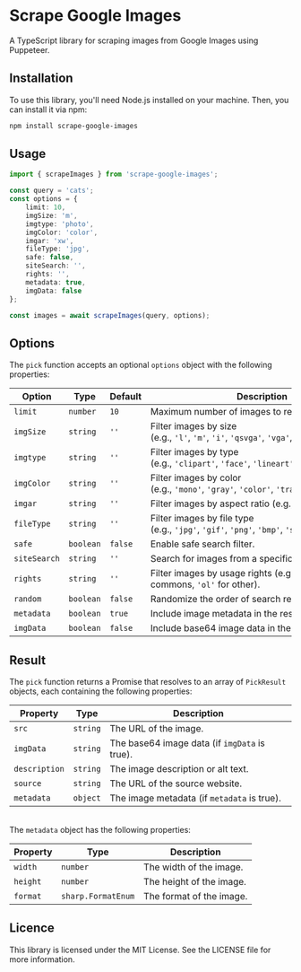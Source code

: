 # Scrape Google Images

A TypeScript library for scraping images from Google Images using Puppeteer.

## Installation

To use this library, you'll need Node.js installed on your machine. Then, you can install it via npm:

```bash
npm install scrape-google-images
```

## Usage
```typescript
import { scrapeImages } from 'scrape-google-images';

const query = 'cats';
const options = {
    limit: 10,
    imgSize: 'm',
    imgtype: 'photo',
    imgColor: 'color',
    imgar: 'xw',
    fileType: 'jpg',
    safe: false,
    siteSearch: '',
    rights: '',
    metadata: true,
    imgData: false
};

const images = await scrapeImages(query, options);
```


## Options 
The `pick` function accepts an optional `options` object with the following properties:

| Option       | Type      | Default | Description                                                                               |
| ------------ | --------- | ------- | ----------------------------------------------------------------------------------------- |
| `limit`      | `number`  | `10`    | Maximum number of images to retrieve. (max: 100)                                          |
| `imgSize`    | `string`  | `''`    | Filter images by size (e.g., `'l'`, `'m'`, `'i'`, `'qsvga'`, `'vga'`, `'svga'`, `'xga'`). |
| `imgtype`    | `string`  | `''`    | Filter images by type (e.g., `'clipart'`, `'face'`, `'lineart'`, `'stock'`, `'photo'`).   |
| `imgColor`   | `string`  | `''`    | Filter images by color (e.g., `'mono'`, `'gray'`, `'color'`, `'trans'`).                  |
| `imgar`      | `string`  | `''`    | Filter images by aspect ratio (e.g., `'t'`, `'s'`, `'w'`, `'xw'`)                         |
| `fileType`   | `string`  | `''`    | Filter images by file type (e.g., `'jpg'`, `'gif'`, `'png'`, `'bmp'`, `'svg'`, `'webp'`). |
| `safe`       | `boolean` | `false` | Enable safe search filter.                                                                |
| `siteSearch` | `string`  | `''`    | Search for images from a specific website.                                                |
| `rights`     | `string`  | `''`    | Filter images by usage rights (e.g., `'cl'` for creative commons, `'ol'` for other).      |
| `random`     | `boolean` | `false` | Randomize the order of search results.                                                    |
| `metadata`   | `boolean` | `true`  | Include image metadata in the results.                                                    |
| `imgData`    | `boolean` | `false` | Include base64 image data in the results.                                                 |


## Result 

The `pick` function returns a Promise that resolves to an array of `PickResult` objects, each containing the following properties:

| Property      | Type     | Description                                   |
| ------------- | -------- | --------------------------------------------- |
| `src`         | `string` | The URL of the image.                         |
| `imgData`     | `string` | The base64 image data (if `imgData` is true). |
| `description` | `string` | The image description or alt text.            |
| `source`      | `string` | The URL of the source website.                |
| `metadata`    | `object` | The image metadata (if `metadata` is true).   |

\
The `metadata` object has the following properties:

| Property | Type               | Description              |
| -------- | ------------------ | ------------------------ |
| `width`  | `number`           | The width of the image.  |
| `height` | `number`           | The height of the image. |
| `format` | `sharp.FormatEnum` | The format of the image. |

## Licence
This library is licensed under the MIT License. See the LICENSE file for more information.
